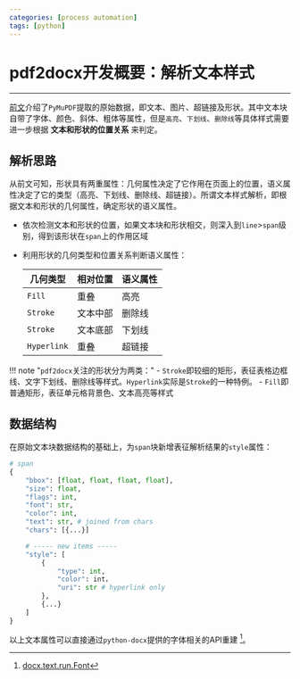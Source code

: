 ```yaml
---
categories: [process automation]
tags: [python]
---
```


# pdf2docx开发概要：解析文本样式


---

[前文](2020-07-14-pdf2docx开发概要：提取文本、图片和形状.md)介绍了`PyMuPDF`提取的原始数据，即文本、图片、超链接及形状。其中文本块自带了字体、颜色、斜体、粗体等属性，但是`高亮`、`下划线`、`删除线`等具体样式需要进一步根据 **文本和形状的位置关系** 来判定。


## 解析思路

从前文可知，形状具有两重属性：几何属性决定了它作用在页面上的位置，语义属性决定了它的类型（高亮、下划线、删除线、超链接）。所谓文本样式解析，即根据文本和形状的几何属性，确定形状的语义属性。

- 依次检测文本和形状的位置，如果文本块和形状相交，则深入到`line`>`span`级别，得到该形状在`span`上的作用区域

- 利用形状的几何类型和位置关系判断语义属性：

    | 几何类型  | 相对位置 | 语义属性
    | ---      | ---     | ---
    | `Fill`   | 重叠    | 高亮
    | `Stroke` | 文本中部 | 删除线
    | `Stroke` | 文本底部 | 下划线
    | `Hyperlink` | 重叠 | 超链接

!!! note "`pdf2docx`关注的形状分为两类："
    - `Stroke`即较细的矩形，表征表格边框线、文字下划线、删除线等样式。`Hyperlink`实际是`Stroke`的一种特例。
    - `Fill`即普通矩形，表征单元格背景色、文本高亮等样式



## 数据结构

在原始文本块数据结构的基础上，为`span`块新增表征解析结果的`style`属性：

```python
# span
{
    "bbox": [float, float, float, float],
    "size": float,
    "flags": int,
    "font": str,
    "color": int,
    "text": str, # joined from chars
    "chars": [{...}]

    # ----- new items -----
    "style": [
        {
            "type": int,
            "color": int，
            "uri": str # hyperlink only
        }, 
        {...}
    ]            
}
```


以上文本属性可以直接通过`python-docx`提供的字体相关的API重建 [^1]。



[^1]: [docx.text.run.Font](https://python-docx.readthedocs.io/en/latest/api/text.html#docx.text.run.Font)